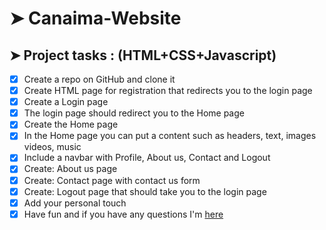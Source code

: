 # ➤ Canaima-Website

## ➤ Project tasks : (HTML+CSS+Javascript)
- [x] Create a repo on GitHub and clone it
- [x] Create HTML page for registration that redirects you to the login page
- [x] Create a Login page 
- [x] The login page should redirect you to the Home page
- [x] Create the Home page
- [x] In the Home page you can put a content such as headers, text, images videos, music
- [x] Include a navbar with Profile, About us, Contact and Logout
- [x] Create: About us page 
- [x] Create: Contact page with contact us form 
- [x] Create: Logout page that should take you to the login page
- [x] Add your personal touch
- [x] Have fun and if you have any questions I'm [here](https://github.com/julioaranajr "Julio Arana - GitHub")
